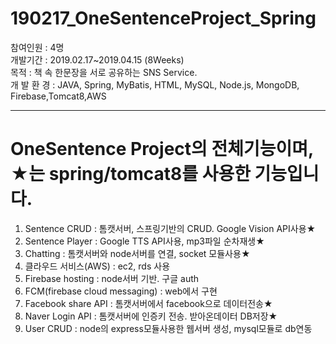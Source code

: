 # 190217_OneSentenceProject_Spring

참여인원 : 4명 <br>
개발기간 : 2019.02.17~2019.04.15 (8Weeks)<br>
목적 : 책 속 한문장을 서로 공유하는 SNS Service.<br>
개 발 환 경 : JAVA, Spring, MyBatis, HTML, MySQL, Node.js, MongoDB, Firebase,Tomcat8,AWS
<hr>

<h1>OneSentence Project의 전체기능이며, ★는 spring/tomcat8를 사용한 기능입니다. </h1>
<ol>
<li>Sentence CRUD : 톰캣서버, 스프링기반의 CRUD. Google Vision API사용★</li>
<li>Sentence Player : Google TTS API사용, mp3파일 순차재생★</li>
<li>Chatting : 톰캣서버와 node서버를 연결, socket 모듈사용★</li>
<li>클라우드 서비스(AWS) : ec2, rds 사용</li>
<li>Firebase hosting : node서버 기반. 구글 auth</li>
<li>FCM(firebase cloud messaging) : web에서 구현</li>
<li>Facebook share API : 톰캣서버에서 facebook으로 데이터전송★</li>
<li>Naver Login API : 톰캣서버에 인증키 전송. 받아온데이터 DB저장★</li>
<li>User CRUD : node의 express모듈사용한 웹서버 생성, mysql모듈로 db연동</li>
</ol>

